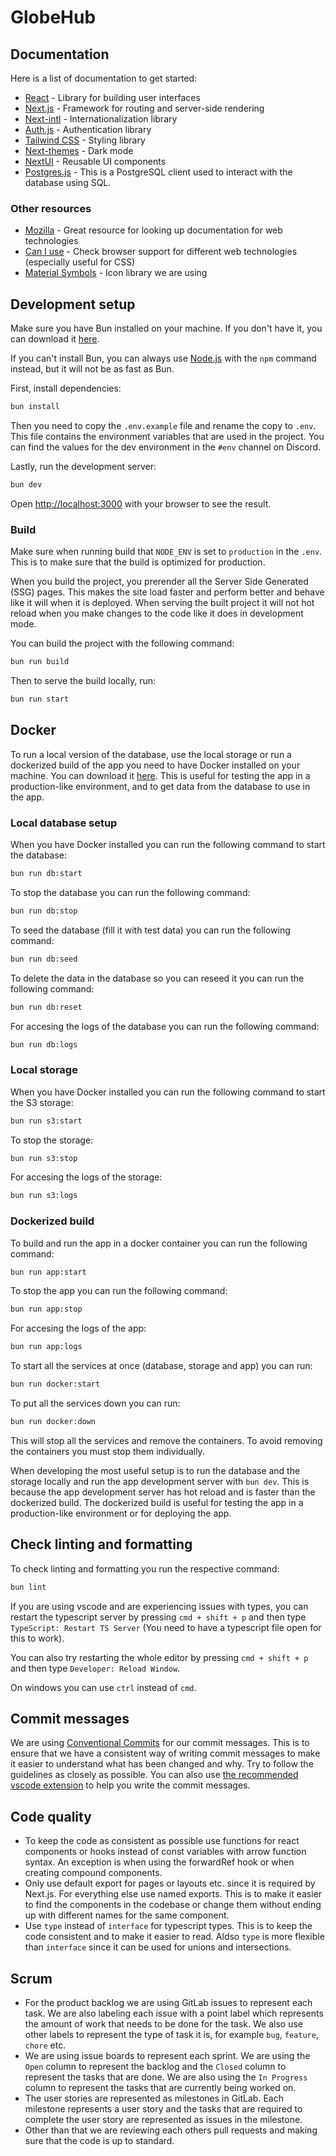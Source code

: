 # GlobeHub

## Documentation

Here is a list of documentation to get started:

- [React](https://react.dev/reference/react) - Library for building user interfaces
- [Next.js](https://nextjs.org/docs) - Framework for routing and server-side rendering
- [Next-intl](https://next-intl-docs.vercel.app/) - Internationalization library
- [Auth.js](https://authjs.dev/getting-started/introduction) - Authentication library
- [Tailwind CSS](https://tailwindcss.com/docs) - Styling library
- [Next-themes](https://github.com/pacocoursey/next-themes) - Dark mode
- [NextUI](https://nextui.org/docs/guide/introduction) - Reusable UI components
- [Postgres.js](https://github.com/porsager/postgres) - This is a PostgreSQL client used to interact with the database using SQL.

### Other resources

- [Mozilla](https://developer.mozilla.org/en-US/) - Great resource for looking up documentation for web technologies
- [Can I use](https://caniuse.com/) - Check browser support for different web technologies (especially useful for CSS)
- [Material Symbols](https://fonts.google.com/icons) - Icon library we are using

## Development setup

Make sure you have Bun installed on your machine. If you don't have it, you can download it [here](https://bun.sh/docs/installation).

If you can't install Bun, you can always use [Node.js](https://nodejs.org/en/) with the `npm` command instead, but it will not be as fast as Bun.

First, install dependencies:

```bash
bun install
```

Then you need to copy the `.env.example` file and rename the copy to `.env`. This file contains the environment variables that are used in the project. You can find the values for the dev environment in the `#env` channel on Discord.

Lastly, run the development server:

```bash
bun dev
```

Open [http://localhost:3000](http://localhost:3000) with your browser to see the result.

### Build

Make sure when running build that `NODE_ENV` is set to `production` in the `.env`. This is to make sure that the build is optimized for production.

When you build the project, you prerender all the Server Side Generated (SSG) pages. This makes the site load faster and perform better and behave like it will when it is deployed. When serving the built project it will not hot reload when you make changes to the code like it does in development mode.

You can build the project with the following command:

```bash
bun run build
```

Then to serve the build locally, run:

```bash
bun run start
```

## Docker

To run a local version of the database, use the local storage or run a dockerized build of the app you need to have Docker installed on your machine. You can download it [here](https://www.docker.com/products/docker-desktop). This is useful for testing the app in a production-like environment, and to get data from the database to use in the app.

### Local database setup

When you have Docker installed you can run the following command to start the database:

```bash
bun run db:start
```

To stop the database you can run the following command:

```bash
bun run db:stop
```

To seed the database (fill it with test data) you can run the following command:

```bash
bun run db:seed
```

To delete the data in the database so you can reseed it you can run the following command:

```bash
bun run db:reset
```

For accesing the logs of the database you can run the following command:

```bash
bun run db:logs
```

### Local storage

When you have Docker installed you can run the following command to start the S3 storage:

```bash
bun run s3:start
```

To stop the storage:

```bash
bun run s3:stop
```

For accesing the logs of the storage:

```bash
bun run s3:logs
```

### Dockerized build

To build and run the app in a docker container you can run the following command:

```bash
bun run app:start
```

To stop the app you can run the following command:

```bash
bun run app:stop
```

For accesing the logs of the app:

```bash
bun run app:logs
```

To start all the services at once (database, storage and app) you can run:

```bash
bun run docker:start
```

To put all the services down you can run:

```bash
bun run docker:down
```

This will stop all the services and remove the containers. To avoid removing the containers you must stop them individually.

When developing the most useful setup is to run the database and the storage locally and run the app development server with `bun dev`. This is because the app development server has hot reload and is faster than the dockerized build. The dockerized build is useful for testing the app in a production-like environment or for deploying the app.

## Check linting and formatting

To check linting and formatting you run the respective command:

```bash
bun lint
```

If you are using vscode and are experiencing issues with types, you can restart the typescript server by pressing `cmd + shift + p` and then type `TypeScript: Restart TS Server` (You need to have a typescript file open for this to work).

You can also try restarting the whole editor by pressing `cmd + shift + p` and then type `Developer: Reload Window`.

On windows you can use `ctrl` instead of `cmd`.

## Commit messages

We are using [Conventional Commits](https://www.conventionalcommits.org/en/v1.0.0/) for our commit messages. This is to ensure that we have a consistent way of writing commit messages to make it easier to understand what has been changed and why. Try to follow the guidelines as closely as possible. You can also use [the recommended vscode extension](.vscode/extensions.json) to help you write the commit messages.

## Code quality

- To keep the code as consistent as possible use functions for react components or hooks instead of const variables with arrow function syntax. An exception is when using the forwardRef hook or when creating compound components.
- Only use default export for pages or layouts etc. since it is required by Next.js. For everything else use named exports. This is to make it easier to find the components in the codebase or change them without ending up with different names for the same component.
- Use `type` instead of `interface` for typescript types. This is to keep the code consistent and to make it easier to read. Aldso `type` is more flexible than `interface` since it can be used for unions and intersections.

## Scrum

- For the product backlog we are using GitLab issues to represent each task. We are also labeling each issue with a point label which represents the amount of work that needs to be done for the task. We also use other labels to represent the type of task it is, for example `bug`, `feature`, `chore` etc.
- We are using issue boards to represent each sprint. We are using the `Open` column to represent the backlog and the `Closed` column to represent the tasks that are done. We are also using the `In Progress` column to represent the tasks that are currently being worked on.
- The user stories are represented as milestones in GitLab. Each milestone represents a user story and the tasks that are required to complete the user story are represented as issues in the milestone.
- Other than that we are reviewing each others pull requests and making sure that the code is up to standard.
